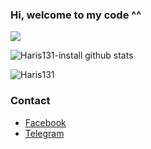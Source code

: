 ### Hi, welcome to my code ^^

![](https://komarev.com/ghpvc/?username=Haris131&color=green)

![Haris131-install github stats](https://github-readme-stats.vercel.app/api?username=Haris131&show_icons=true&theme=tokyonight&langs_count=5) 

<img src="https://github-readme-stats.vercel.app/api/top-langs?username=Haris131&show_icons=true&theme=tokyonight&locale=en&layout=compact" alt="Haris131" />

### Contact

- [Facebook](https://fb.me/hrs.chjporo)
- [Telegram](https://t.me/Chewy_Mage)

<!--
**Haris131/Haris131** is a ✨ _special_ ✨ repository because its `README.md` (this file) appears on your GitHub profile.

Here are some ideas to get you started:

- 🔭 I’m currently working on ...
- 🌱 I’m currently learning ...
- 👯 I’m looking to collaborate on ...
- 🤔 I’m looking for help with ...
- 💬 Ask me about ...
- 📫 How to reach me: ...
- 😄 Pronouns: ...
- ⚡ Fun fact: ...
-->

